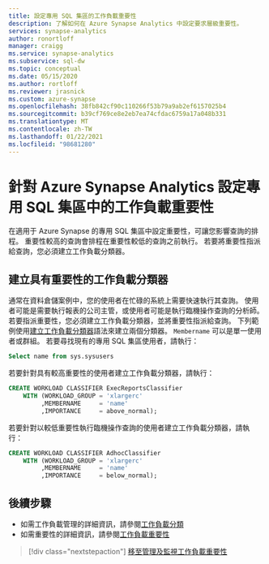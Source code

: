 ```yaml
---
title: 設定專用 SQL 集區的工作負載重要性
description: 了解如何在 Azure Synapse Analytics 中設定要求層級重要性。
services: synapse-analytics
author: ronortloff
manager: craigg
ms.service: synapse-analytics
ms.subservice: sql-dw
ms.topic: conceptual
ms.date: 05/15/2020
ms.author: rortloff
ms.reviewer: jrasnick
ms.custom: azure-synapse
ms.openlocfilehash: 38fb842cf90c110266f53b79a9ab2ef6157025b4
ms.sourcegitcommit: b39cf769ce8e2eb7ea74cfdac6759a17a048b331
ms.translationtype: MT
ms.contentlocale: zh-TW
ms.lasthandoff: 01/22/2021
ms.locfileid: "98681280"
---
```

# <a name="configure-workload-importance-in-dedicated-sql-pool-for-azure-synapse-analytics"></a>針對 Azure Synapse Analytics 設定專用 SQL 集區中的工作負載重要性

在適用于 Azure Synapse 的專用 SQL 集區中設定重要性，可讓您影響查詢的排程。 重要性較高的查詢會排程在重要性較低的查詢之前執行。 若要將重要性指派給查詢，您必須建立工作負載分類器。

## <a name="create-a-workload-classifier-with-importance"></a>建立具有重要性的工作負載分類器

通常在資料倉儲案例中，您的使用者在忙碌的系統上需要快速執行其查詢。  使用者可能是需要執行報表的公司主管，或使用者可能是執行臨機操作查詢的分析師。 若要指派重要性，您必須建立工作負載分類器，並將重要性指派給查詢。  下列範例使用[建立工作負載分類器](/sql/t-sql/statements/create-workload-classifier-transact-sql?toc=/azure/synapse-analytics/sql-data-warehouse/toc.json&bc=/azure/synapse-analytics/sql-data-warehouse/breadcrumb/toc.json&view=azure-sqldw-latest&preserve-view=true)語法來建立兩個分類器。 `Membername` 可以是單一使用者或群組。  若要尋找現有的專用 SQL 集區使用者，請執行：

```sql
Select name from sys.sysusers
```

若要針對具有較高重要性的使用者建立工作負載分類器，請執行：

```sql
CREATE WORKLOAD CLASSIFIER ExecReportsClassifier
    WITH (WORKLOAD_GROUP = 'xlargerc'
         ,MEMBERNAME     = 'name' 
         ,IMPORTANCE     = above_normal);
```

若要針對以較低重要性執行臨機操作查詢的使用者建立工作負載分類器，請執行：  

```sql
CREATE WORKLOAD CLASSIFIER AdhocClassifier
    WITH (WORKLOAD_GROUP = 'xlargerc'
         ,MEMBERNAME     = 'name' 
         ,IMPORTANCE     = below_normal);
```

## <a name="next-steps"></a>後續步驟

- 如需工作負載管理的詳細資訊，請參閱[工作負載分類](sql-data-warehouse-workload-classification.md)
- 如需重要性的詳細資訊，請參閱[工作負載重要性](sql-data-warehouse-workload-importance.md)

> [!div class="nextstepaction"]
> [移至管理及監視工作負載重要性](sql-data-warehouse-how-to-manage-and-monitor-workload-importance.md)
